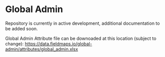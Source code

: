# Global Admin

Repository is currently in active development, additional documentation to be added soon.

Global Admin Attribute file can be downoaded at this location (subject to change): https://data.fieldmaps.io/global-admin/attributes/global_admin.xlsx
